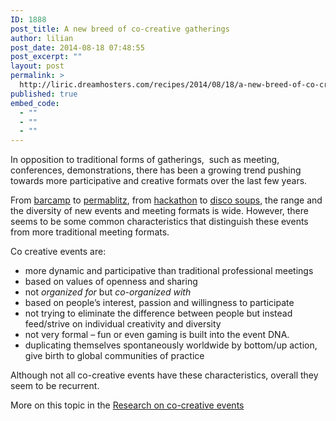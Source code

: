 ```yaml
---
ID: 1888
post_title: A new breed of co-creative gatherings
author: lilian
post_date: 2014-08-18 07:48:55
post_excerpt: ""
layout: post
permalink: >
  http://liric.dreamhosters.com/recipes/2014/08/18/a-new-breed-of-co-creative-gathering/
published: true
embed_code:
  - ""
  - ""
  - ""
---
```

In opposition to traditional forms of gatherings,  such as meeting, conferences, demonstrations, there has been a growing trend pushing towards more participative and creative formats over the last few years.

From <a title="Barcamp" href="http://www.co-creative-recipes.cc/recipes/barcamp/">barcamp</a> to <a title="Permablitz" href="http://www.co-creative-recipes.cc/recipes/permablitz/">permablitz</a>, from <a title="Hackathon" href="http://www.co-creative-recipes.cc/recipes/hackathon/">hackathon</a> to <a title="Disco soupe" href="http://www.co-creative-recipes.cc/recipes/disco-soupe/">disco soups</a>, the range and the diversity of new events and meeting formats is wide. However, there seems to be some common characteristics that distinguish these events from more traditional meeting formats.<!--more-->

Co creative events are:
<ul>
	<li>more dynamic and participative than traditional professional meetings</li>
	<li>based on values of openness and sharing</li>
	<li>not <em>organized for</em> but <em>co-organized with</em></li>
	<li>based on people’s interest, passion and willingness to participate</li>
	<li>not trying to eliminate the difference between people but instead feed/strive on individual creativity and diversity</li>
	<li>not very formal – fun or even gaming is built into the event DNA.</li>
	<li>duplicating themselves spontaneously worldwide by bottom/up action, give birth to global communities of practice</li>
</ul>
Although not all co-creative events have these characteristics, overall they seem to be recurrent.

More on this topic in the <a href="http://www.lilianricaud.com/web-strategy/open-research/co-creative-event-pattern-language/">Research on co-creative events</a>